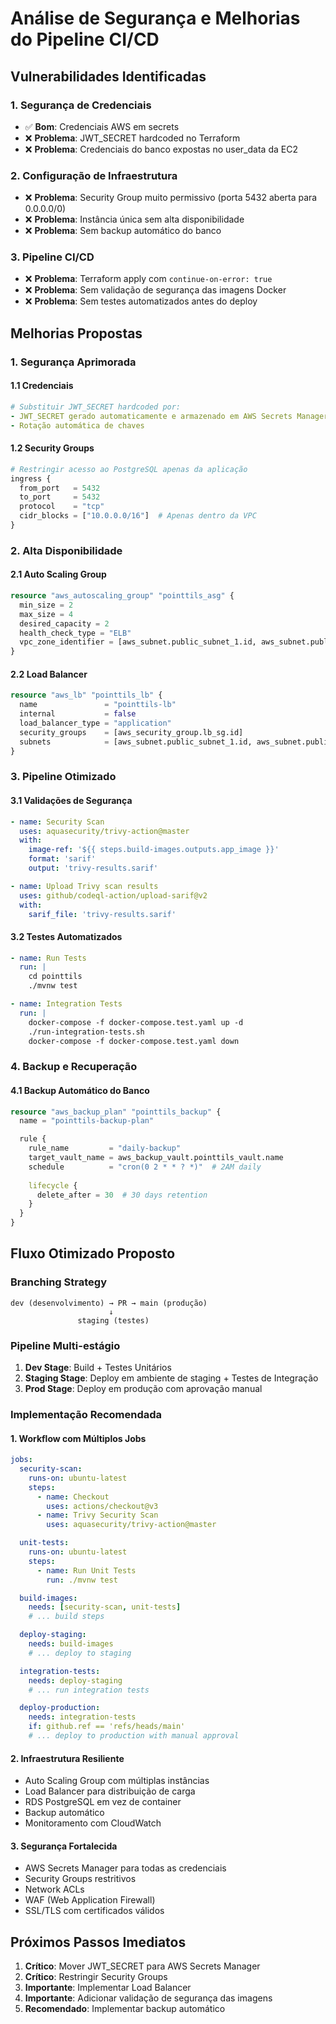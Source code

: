 # Análise de Segurança e Melhorias do Pipeline CI/CD

## Vulnerabilidades Identificadas

### 1. **Segurança de Credenciais**
- ✅ **Bom**: Credenciais AWS em secrets
- ❌ **Problema**: JWT_SECRET hardcoded no Terraform
- ❌ **Problema**: Credenciais do banco expostas no user_data da EC2

### 2. **Configuração de Infraestrutura**
- ❌ **Problema**: Security Group muito permissivo (porta 5432 aberta para 0.0.0.0/0)
- ❌ **Problema**: Instância única sem alta disponibilidade
- ❌ **Problema**: Sem backup automático do banco

### 3. **Pipeline CI/CD**
- ❌ **Problema**: Terraform apply com `continue-on-error: true`
- ❌ **Problema**: Sem validação de segurança das imagens Docker
- ❌ **Problema**: Sem testes automatizados antes do deploy

## Melhorias Propostas

### 1. **Segurança Aprimorada**

#### 1.1 Credenciais
```yaml
# Substituir JWT_SECRET hardcoded por:
- JWT_SECRET gerado automaticamente e armazenado em AWS Secrets Manager
- Rotação automática de chaves
```

#### 1.2 Security Groups
```terraform
# Restringir acesso ao PostgreSQL apenas da aplicação
ingress {
  from_port   = 5432
  to_port     = 5432
  protocol    = "tcp"
  cidr_blocks = ["10.0.0.0/16"]  # Apenas dentro da VPC
}
```

### 2. **Alta Disponibilidade**

#### 2.1 Auto Scaling Group
```terraform
resource "aws_autoscaling_group" "pointtils_asg" {
  min_size = 2
  max_size = 4
  desired_capacity = 2
  health_check_type = "ELB"
  vpc_zone_identifier = [aws_subnet.public_subnet_1.id, aws_subnet.public_subnet_2.id]
}
```

#### 2.2 Load Balancer
```terraform
resource "aws_lb" "pointtils_lb" {
  name               = "pointtils-lb"
  internal           = false
  load_balancer_type = "application"
  security_groups    = [aws_security_group.lb_sg.id]
  subnets            = [aws_subnet.public_subnet_1.id, aws_subnet.public_subnet_2.id]
}
```

### 3. **Pipeline Otimizado**

#### 3.1 Validações de Segurança
```yaml
- name: Security Scan
  uses: aquasecurity/trivy-action@master
  with:
    image-ref: '${{ steps.build-images.outputs.app_image }}'
    format: 'sarif'
    output: 'trivy-results.sarif'

- name: Upload Trivy scan results
  uses: github/codeql-action/upload-sarif@v2
  with:
    sarif_file: 'trivy-results.sarif'
```

#### 3.2 Testes Automatizados
```yaml
- name: Run Tests
  run: |
    cd pointtils
    ./mvnw test

- name: Integration Tests
  run: |
    docker-compose -f docker-compose.test.yaml up -d
    ./run-integration-tests.sh
    docker-compose -f docker-compose.test.yaml down
```

### 4. **Backup e Recuperação**

#### 4.1 Backup Automático do Banco
```terraform
resource "aws_backup_plan" "pointtils_backup" {
  name = "pointtils-backup-plan"

  rule {
    rule_name         = "daily-backup"
    target_vault_name = aws_backup_vault.pointtils_vault.name
    schedule          = "cron(0 2 * * ? *)"  # 2AM daily
    
    lifecycle {
      delete_after = 30  # 30 days retention
    }
  }
}
```

## Fluxo Otimizado Proposto

### Branching Strategy
```
dev (desenvolvimento) → PR → main (produção)
                      ↓
               staging (testes)
```

### Pipeline Multi-estágio
1. **Dev Stage**: Build + Testes Unitários
2. **Staging Stage**: Deploy em ambiente de staging + Testes de Integração
3. **Prod Stage**: Deploy em produção com aprovação manual

### Implementação Recomendada

#### 1. Workflow com Múltiplos Jobs
```yaml
jobs:
  security-scan:
    runs-on: ubuntu-latest
    steps:
      - name: Checkout
        uses: actions/checkout@v3
      - name: Trivy Security Scan
        uses: aquasecurity/trivy-action@master

  unit-tests:
    runs-on: ubuntu-latest
    steps:
      - name: Run Unit Tests
        run: ./mvnw test

  build-images:
    needs: [security-scan, unit-tests]
    # ... build steps

  deploy-staging:
    needs: build-images
    # ... deploy to staging

  integration-tests:
    needs: deploy-staging
    # ... run integration tests

  deploy-production:
    needs: integration-tests
    if: github.ref == 'refs/heads/main'
    # ... deploy to production with manual approval
```

#### 2. Infraestrutura Resiliente
- Auto Scaling Group com múltiplas instâncias
- Load Balancer para distribuição de carga
- RDS PostgreSQL em vez de container
- Backup automático
- Monitoramento com CloudWatch

#### 3. Segurança Fortalecida
- AWS Secrets Manager para todas as credenciais
- Security Groups restritivos
- Network ACLs
- WAF (Web Application Firewall)
- SSL/TLS com certificados válidos

## Próximos Passos Imediatos

1. **Crítico**: Mover JWT_SECRET para AWS Secrets Manager
2. **Crítico**: Restringir Security Groups
3. **Importante**: Implementar Load Balancer
4. **Importante**: Adicionar validação de segurança das imagens
5. **Recomendado**: Implementar backup automático
